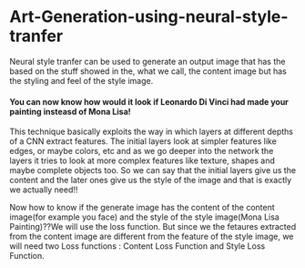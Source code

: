 # Art-Generation-using-neural-style-tranfer

Neural style tranfer can be used to generate an output image that has the based on the stuff showed in the, what we call, the content image but has the styling and feel of the style image. 
#### You can now know how would it look if Leonardo Di Vinci had made your painting insteasd of Mona Lisa!

This technique basically exploits the way in which layers at different depths of a CNN extract features. The initial layers look at simpler features like edges, or maybe colors, etc and as we go deeper into the network the layers it tries to look at more complex features like texture, shapes and maybe complete objects too. So we can say that the initial layers give us the content and the later ones give us the style of the image and that is exactly we actually need!!

 
Now how to know if the generate image has the content of the content image(for example you face) and the style of the style image(Mona Lisa Painting)??We will use the loss function. But since we the fetaures extracted from the content image are different from the feature of the style image, we will need two Loss functions : Content Loss Function and Style Loss Function.
